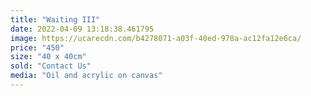 ```yaml
---
title: "Waiting III"
date: 2022-04-09 13:18:38.461795
image: https://ucarecdn.com/b4278071-a03f-40ed-978a-ac12fa12e6ca/
price: "450"
size: "40 x 40cm"
sold: "Contact Us"
media: "Oil and acrylic on canvas"
---
```


